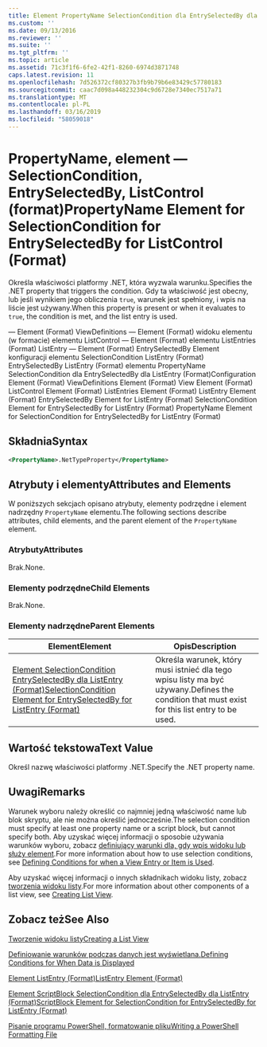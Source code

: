 ```yaml
---
title: Element PropertyName SelectionCondition dla EntrySelectedBy dla elementu ListControl (Format) | Dokumentacja firmy Microsoft
ms.custom: ''
ms.date: 09/13/2016
ms.reviewer: ''
ms.suite: ''
ms.tgt_pltfrm: ''
ms.topic: article
ms.assetid: 71c3f1f6-6fe2-42f1-8260-6974d3871748
caps.latest.revision: 11
ms.openlocfilehash: 7d526372cf80327b3fb9b79b6e83429c57780183
ms.sourcegitcommit: caac7d098a448232304c9d6728e7340ec7517a71
ms.translationtype: MT
ms.contentlocale: pl-PL
ms.lasthandoff: 03/16/2019
ms.locfileid: "58059018"
---
```

# <a name="propertyname-element-for-selectioncondition-for-entryselectedby-for-listcontrol-format"></a><span data-ttu-id="de4b8-102">PropertyName, element — SelectionCondition, EntrySelectedBy, ListControl (format)</span><span class="sxs-lookup"><span data-stu-id="de4b8-102">PropertyName Element for SelectionCondition for EntrySelectedBy for ListControl (Format)</span></span>

<span data-ttu-id="de4b8-103">Określa właściwości platformy .NET, która wyzwala warunku.</span><span class="sxs-lookup"><span data-stu-id="de4b8-103">Specifies the .NET property that triggers the condition.</span></span> <span data-ttu-id="de4b8-104">Gdy ta właściwość jest obecny, lub jeśli wynikiem jego obliczenia `true`, warunek jest spełniony, i wpis na liście jest używany.</span><span class="sxs-lookup"><span data-stu-id="de4b8-104">When this property is present or when it evaluates to `true`, the condition is met, and the list entry is used.</span></span>

<span data-ttu-id="de4b8-105">— Element (Format) ViewDefinitions — Element (Format) widoku elementu (w formacie) elementu ListControl — Element (Format) elementu ListEntries (Format) ListEntry — Element (Format) EntrySelectedBy Element konfiguracji elementu SelectionCondition ListEntry (Format) EntrySelectedBy ListEntry (Format) elementu PropertyName SelectionCondition dla EntrySelectedBy dla ListEntry (Format)</span><span class="sxs-lookup"><span data-stu-id="de4b8-105">Configuration Element (Format) ViewDefinitions Element (Format) View Element (Format) ListControl Element (Format) ListEntries Element (Format) ListEntry Element (Format) EntrySelectedBy Element for ListEntry (Format) SelectionCondition Element for EntrySelectedBy for ListEntry (Format) PropertyName Element for SelectionCondition for EntrySelectedBy for ListEntry (Format)</span></span>

## <a name="syntax"></a><span data-ttu-id="de4b8-106">Składnia</span><span class="sxs-lookup"><span data-stu-id="de4b8-106">Syntax</span></span>

```xml
<PropertyName>.NetTypeProperty</PropertyName>
```

## <a name="attributes-and-elements"></a><span data-ttu-id="de4b8-107">Atrybuty i elementy</span><span class="sxs-lookup"><span data-stu-id="de4b8-107">Attributes and Elements</span></span>

<span data-ttu-id="de4b8-108">W poniższych sekcjach opisano atrybuty, elementy podrzędne i element nadrzędny `PropertyName` elementu.</span><span class="sxs-lookup"><span data-stu-id="de4b8-108">The following sections describe attributes, child elements, and the parent element of the `PropertyName` element.</span></span>

### <a name="attributes"></a><span data-ttu-id="de4b8-109">Atrybuty</span><span class="sxs-lookup"><span data-stu-id="de4b8-109">Attributes</span></span>

<span data-ttu-id="de4b8-110">Brak.</span><span class="sxs-lookup"><span data-stu-id="de4b8-110">None.</span></span>

### <a name="child-elements"></a><span data-ttu-id="de4b8-111">Elementy podrzędne</span><span class="sxs-lookup"><span data-stu-id="de4b8-111">Child Elements</span></span>

<span data-ttu-id="de4b8-112">Brak.</span><span class="sxs-lookup"><span data-stu-id="de4b8-112">None.</span></span>

### <a name="parent-elements"></a><span data-ttu-id="de4b8-113">Elementy nadrzędne</span><span class="sxs-lookup"><span data-stu-id="de4b8-113">Parent Elements</span></span>

|<span data-ttu-id="de4b8-114">Element</span><span class="sxs-lookup"><span data-stu-id="de4b8-114">Element</span></span>|<span data-ttu-id="de4b8-115">Opis</span><span class="sxs-lookup"><span data-stu-id="de4b8-115">Description</span></span>|
|-------------|-----------------|
|[<span data-ttu-id="de4b8-116">Element SelectionCondition EntrySelectedBy dla ListEntry (Format)</span><span class="sxs-lookup"><span data-stu-id="de4b8-116">SelectionCondition Element for EntrySelectedBy for ListEntry (Format)</span></span>](./selectioncondition-element-for-entryselectedby-for-listcontrol-format.md)|<span data-ttu-id="de4b8-117">Określa warunek, który musi istnieć dla tego wpisu listy ma być używany.</span><span class="sxs-lookup"><span data-stu-id="de4b8-117">Defines the condition that must exist for this list entry to be used.</span></span>|

## <a name="text-value"></a><span data-ttu-id="de4b8-118">Wartość tekstowa</span><span class="sxs-lookup"><span data-stu-id="de4b8-118">Text Value</span></span>

<span data-ttu-id="de4b8-119">Określ nazwę właściwości platformy .NET.</span><span class="sxs-lookup"><span data-stu-id="de4b8-119">Specify the .NET property name.</span></span>

## <a name="remarks"></a><span data-ttu-id="de4b8-120">Uwagi</span><span class="sxs-lookup"><span data-stu-id="de4b8-120">Remarks</span></span>

<span data-ttu-id="de4b8-121">Warunek wyboru należy określić co najmniej jedną właściwość name lub blok skryptu, ale nie można określić jednocześnie.</span><span class="sxs-lookup"><span data-stu-id="de4b8-121">The selection condition must specify at least one property name or a script block, but cannot specify both.</span></span> <span data-ttu-id="de4b8-122">Aby uzyskać więcej informacji o sposobie używania warunków wyboru, zobacz [definiujący warunki dla, gdy wpis widoku lub służy element](./defining-conditions-for-displaying-data.md).</span><span class="sxs-lookup"><span data-stu-id="de4b8-122">For more information about how to use selection conditions, see [Defining Conditions for when a View Entry or Item is Used](./defining-conditions-for-displaying-data.md).</span></span>

<span data-ttu-id="de4b8-123">Aby uzyskać więcej informacji o innych składnikach widoku listy, zobacz [tworzenia widoku listy](./creating-a-list-view.md).</span><span class="sxs-lookup"><span data-stu-id="de4b8-123">For more information about other components of a list view, see [Creating List View](./creating-a-list-view.md).</span></span>

## <a name="see-also"></a><span data-ttu-id="de4b8-124">Zobacz też</span><span class="sxs-lookup"><span data-stu-id="de4b8-124">See Also</span></span>

[<span data-ttu-id="de4b8-125">Tworzenie widoku listy</span><span class="sxs-lookup"><span data-stu-id="de4b8-125">Creating a List View</span></span>](./creating-a-list-view.md)

[<span data-ttu-id="de4b8-126">Definiowanie warunków podczas danych jest wyświetlana.</span><span class="sxs-lookup"><span data-stu-id="de4b8-126">Defining Conditions for When Data is Displayed</span></span>](./defining-conditions-for-displaying-data.md)

[<span data-ttu-id="de4b8-127">Element ListEntry (Format)</span><span class="sxs-lookup"><span data-stu-id="de4b8-127">ListEntry Element (Format)</span></span>](./listentry-element-for-listcontrol-format.md)

[<span data-ttu-id="de4b8-128">Element ScriptBlock SelectionCondition dla EntrySelectedBy dla ListEntry (Format)</span><span class="sxs-lookup"><span data-stu-id="de4b8-128">ScriptBlock Element for SelectionCondition for EntrySelectedBy for ListEntry (Format)</span></span>](./scriptblock-element-for-selectioncondition-for-entryselectedby-for-listcontrol-format.md)

[<span data-ttu-id="de4b8-129">Pisanie programu PowerShell, formatowanie pliku</span><span class="sxs-lookup"><span data-stu-id="de4b8-129">Writing a PowerShell Formatting File</span></span>](./writing-a-powershell-formatting-file.md)

